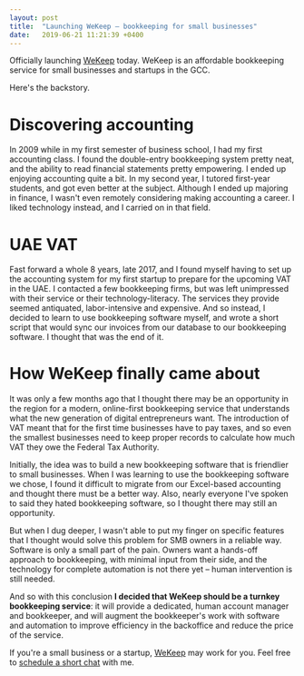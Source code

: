 ```yaml
---
layout: post
title:  "Launching WeKeep – bookkeeping for small businesses"
date:   2019-06-21 11:21:39 +0400
---
```


Officially launching [WeKeep][wekeep-home] today. WeKeep is an affordable bookkeeping service for small businesses and startups in the GCC.

Here's the backstory.

# Discovering accounting
In 2009 while in my first semester of business school, I had my first accounting class. I found the double-entry bookkeeping system pretty neat, and the ability to read financial statements pretty empowering. I ended up enjoying accounting quite a bit. In my second year, I tutored first-year students, and got even better at the subject. Although I ended up majoring in finance, I wasn't even remotely considering making accounting a career. I liked technology instead, and I carried on in that field.
   
# UAE VAT
Fast forward a whole 8 years, late 2017, and I found myself having to set up the accounting system for my first startup to prepare for the upcoming VAT in the UAE. I contacted a few bookkeeping firms, but was left unimpressed with their service or their technology-literacy. The services they provide seemed antiquated, labor-intensive and expensive. And so instead, I decided to learn to use bookkeeping software myself, and wrote a short script that would sync our invoices from our database to our bookkeeping software. I thought that was the end of it.
  
# How WeKeep finally came about
It was only a few months ago that I thought there may be an opportunity in the region for a modern, online-first bookkeeping service that understands what the new generation of digital entrepreneurs want. The introduction of VAT meant that for the first time businesses have to pay taxes, and so even the smallest businesses need to keep proper records to calculate how much VAT they owe the Federal Tax Authority. 

Initially, the idea was to build a new bookkeeping software that is friendlier to small businesses. When I was learning to use the bookkeeping software we chose, I found it difficult to migrate from our Excel-based accounting and thought there must be a better way. Also, nearly everyone I've spoken to said they hated bookkeeping software, so I thought there may still an opportunity. 

But when I dug deeper, I wasn't able to put my finger on specific features that I thought would solve this problem for SMB owners in a reliable way. Software is only a small part of the pain. Owners want a hands-off approach to bookkeeping, with minimal input from their side, and the technology for complete automation is not there yet – human intervention is still needed. 

And so with this conclusion <strong>I decided that WeKeep should be a turnkey bookkeeping service</strong>: it will provide a dedicated, human account manager and bookkeeper, and will augment the bookkeeper's work with software and automation to improve efficiency in the backoffice and reduce the price of the service. 

If you're a small business or a startup, [WeKeep][wekeep-home] may work for you. Feel free to [schedule a short chat][calendly-wekeep] with me.


[wekeep-home]: https://www.wekeep.co
[calendly-wekeep]: https://calendly.com/wekeep/talk-to-wekeep/
